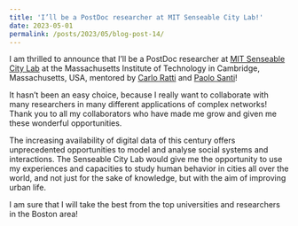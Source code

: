 ```yaml
---
title: 'I’ll be a PostDoc researcher at MIT Senseable City Lab!'
date: 2023-05-01
permalink: /posts/2023/05/blog-post-14/
---
```


I am thrilled to announce that I’ll be a PostDoc researcher at [MIT Senseable City Lab]( https://senseable.mit.edu/) at the Massachusetts Institute of Technology in Cambridge, Massachusetts, USA, mentored by [Carlo Ratti]( https://carloratti.com/) and [Paolo Santi]( http://webhost.services.iit.cnr.it/staff/paolo.santi/)! <br/>

It hasn’t been an easy choice, because I really want to collaborate with many researchers in many different applications of complex networks! Thank you to all my collaborators who have made me grow and given me these wonderful opportunities. <br/>

 The increasing availability of digital data of this century offers unprecedented opportunities to model and analyse social systems and interactions. The Senseable City Lab would give me the opportunity to use my experiences and capacities to study human behavior in cities all over the world, and not just for the sake of knowledge, but with the aim of improving urban life. <br/>

I am sure that I will take the best from the top universities and researchers in the Boston area! 
